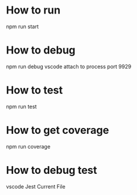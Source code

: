 # How to run
npm run start

# How to debug
npm run debug
vscode attach to process port 9929

# How to test
npm run test

# How to get coverage
npm run coverage

# How to debug test
vscode Jest Current File